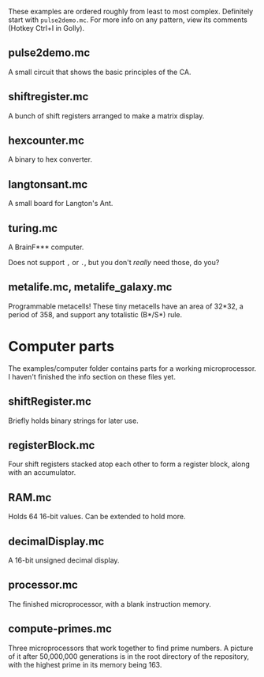 These examples are ordered roughly from least to most complex. Definitely start with `pulse2demo.mc`.
For more info on any pattern, view its comments (Hotkey Ctrl+I in Golly).

## pulse2demo.mc
A small circuit that shows the basic principles of the CA.
## shiftregister.mc
A bunch of shift registers arranged to make a matrix display.
## hexcounter.mc
A binary to hex converter.
## langtonsant.mc
A small board for Langton's Ant.
## turing.mc
A BrainF\*\*\* computer.

Does not support `,` or `.`, but you don't *really* need those, do you?
## metalife.mc, metalife_galaxy.mc
Programmable metacells! These tiny metacells have an area of 32\*32, a period of 358, and support any totalistic (B\*/S\*) rule.

# Computer parts
The examples/computer folder contains parts for a working microprocessor. I haven't finished the info section on these files yet.
## shiftRegister.mc
Briefly holds binary strings for later use.
## registerBlock.mc
Four shift registers stacked atop each other to form a register block, along with an accumulator.
## RAM.mc
Holds 64 16-bit values. Can be extended to hold more.
## decimalDisplay.mc
A 16-bit unsigned decimal display.
## processor.mc
The finished microprocessor, with a blank instruction memory.
## compute-primes.mc
Three microprocessors that work together to find prime numbers. A picture of it after 50,000,000 generations is in the root directory of the repository, with the highest prime in its memory being 163.